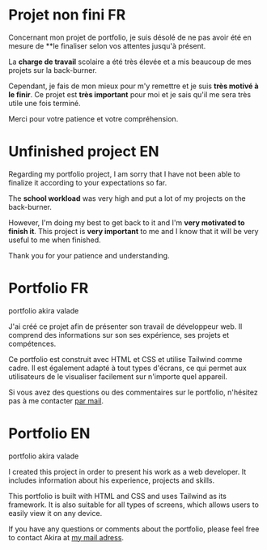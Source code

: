 # Projet non fini FR

Concernant mon projet de portfolio, je suis désolé de ne pas avoir été en mesure de \*\*le finaliser selon vos attentes jusqu'à présent.

La **charge de travail** scolaire a été très élevée et a mis beaucoup de mes projets sur la back-burner.

Cependant, je fais de mon mieux pour m'y remettre et je suis **très motivé à le finir**. Ce projet est **très important** pour moi et je sais qu'il me sera très utile une fois terminé.

Merci pour votre patience et votre compréhension.

# Unfinished project EN

Regarding my portfolio project, I am sorry that I have not been able to finalize it according to your expectations so far.

The **school workload** was very high and put a lot of my projects on the back-burner.

However, I'm doing my best to get back to it and I'm **very motivated to finish it**. This project is **very important** to me and I know that it will be very useful to me when finished.

Thank you for your patience and understanding.

# Portfolio FR

portfolio akira valade

J'ai créé ce projet afin de présenter son travail de développeur web. Il comprend des informations sur son ses expérience, ses projets et compétences.

Ce portfolio est construit avec HTML et CSS et utilise Tailwind comme cadre. Il est également adapté à tout types d'écrans, ce qui permet aux utilisateurs de le visualiser facilement sur n'importe quel appareil.

Si vous avez des questions ou des commentaires sur le portfolio, n'hésitez pas à me contacter [par mail](akiravalade@gmail.com).

# Portfolio EN

portfolio akira valade

I created this project in order to present his work as a web developer. It includes information about his experience, projects and skills.

This portfolio is built with HTML and CSS and uses Tailwind as its framework. It is also suitable for all types of screens, which allows users to easily view it on any device.

If you have any questions or comments about the portfolio, please feel free to contact Akira at [my mail adress](akiravalade@gmail.com).
